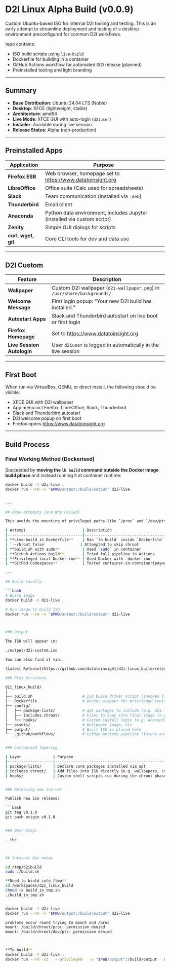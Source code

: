 # D2I Linux Alpha Build (v0.0.9)

Custom Ubuntu-based ISO for internal D2I tooling and testing. This is an early attempt to streamline deployment and testing of a desktop environment preconfigured for common D2I workflows.

repo contains:

- ISO build scripts using `live-build`
- Dockerfile for building in a container
- GitHub Actions workflow for automated ISO release (planned)
- Preinstalled tooling and light branding

---

## Summary

- **Base Distribution**: Ubuntu 24.04 LTS (Noble)
- **Desktop**: XFCE (lightweight, stable)
- **Architecture**: amd64
- **Live Mode**: XFCE GUI with auto-login (`d2iuser`)
- **Installer**: Available during live session
- **Release Status**: Alpha (non-production)

---

## Preinstalled Apps

| Application     | Purpose                                                                 |
|-----------------|--------------------------------------------------------------------------|
| **Firefox ESR** | Web browser, homepage set to https://www.datatoinsight.org              |
| **LibreOffice** | Office suite (Calc used for spreadsheets)                               |
| **Slack**       | Team communication (installed via `.deb`)                               |
| **Thunderbird** | Email client                                                            |
| **Anaconda**    | Python data environment, includes Jupyter (installed via custom script) |
| **Zenity**      | Simple GUI dialogs for scripts                                           |
| **curl, wget, git** | Core CLI tools for dev and data use                                 |

---

## D2I Custom

| Feature                     | Description                                                                 |
|-----------------------------|-----------------------------------------------------------------------------|
| **Wallpaper**              | Custom D2I wallpaper (`d2i-wallpaper.png`) in `/usr/share/backgrounds/`     |
| **Welcome Message**        | First login popup: “Your new D2I build has installed.”                      |
| **Autostart Apps**         | Slack and Thunderbird autostart on live boot or first login                 |
| **Firefox Homepage**       | Set to https://www.datatoinsight.org                                       |
| **Live Session Autologin** | User `d2iuser` is logged in automatically in the live session                |

---

## First Boot

When run via VirtualBox, QEMU, or direct install, the following should be visible:

- XFCE GUI with D2I wallpaper
- App menu incl Firefox, LibreOffice, Slack, Thunderbird
- Slack and Thunderbird autostart
- D2I welcome popup on first boot
- Firefox opens https://www.datatoinsight.org


---

## Build Process

### Final Working Method (Dockerised)

Succeeded by **moving the `lb build` command outside the Docker image build phase** and instead running it at container runtime:

```bash
docker build -t d2i-live .
docker run --rm -v "$PWD/output:/build/output" d2i-live


---

## PRev attempts (and Why Failed)

This avoids the mounting of privileged paths like `/proc` and `/dev/pts` inside the Dockerfile, which fails in unprivileged environments like GitHub Codespaces and GitPod.

| Attempt                         | Description                                 | Status | Problem                                                                 |
|---------------------------------|---------------------------------------------|--------|-------------------------------------------------------------------------|
| **Live-build in Dockerfile**    | Ran `lb build` inside `Dockerfile`          | ❌     | Failed to mount `/proc`, `/dev/pts` during `chroot` stage              |
| `--chroot false`               | Attempted to skip chroot                    | ❌     | Not respected by all live-build hooks, still attempted to mount        |
| **build.sh with sudo**          | Used `sudo` in container                    | ❌     | `sudo: command not found` (Docker build runs as root already)          |
| **GitHub Actions build**        | Tried full pipeline in Actions              | ❌     | Same mount errors, GitHub runners do not support `--privileged` builds |
| **Privileged local Docker run** | Used Docker with `docker run`              | ✅     | Worked, allowed mounts during runtime                                  |
| **GitPod Codespaces**           | Tested container-in-container(paywall)               | ❌     | Still hit `/proc` and `/dev/pts` restrictions due to nesting           |

---

## Build Locally

```bash
# Build image
docker build -t d2i-live .

# Run image to build ISO
docker run --rm -v "$PWD/output:/build/output" d2i-live



### Output

The ISO will appear in:

./output/d2i-custom.iso

You can also find it via:

[Latest Release](https://github.com/datatoinsight/d2i-linux_build/releases/latest)

### Proj Structure

d2i_linux_build/
│
├── build.sh                      # ISO build driver script (invokes live-build)
├── Dockerfile                    # Docker wrapper for privileged runtime
├── config/
│   ├── package-lists/            # apt packages to include (e.g. d2i.list.chroot)
│   ├── includes.chroot/          # Files to copy into final image (e.g. wallpaper)
│   └── hooks/                    # Custom install logic (e.g. Anaconda installer)
├── assets/                       # Wallpaper image, etc
├── output/                       # Built ISO is placed here
└── .github/workflows/            # GitHub Actions pipeline (future automation)


### Customised layering

| Layer              | Purpose                                                 |
|--------------------|---------------------------------------------------------|
| package-lists/     | Declare core packages installed via apt           |
| includes.chroot/   | Add files into ISO directly (e.g. wallpapers, configs) |
| hooks/             | Custom shell scripts run during the chroot phase   |


### Releasing new iso ver

Publish new iso release:

```bash
git tag v0.1.0
git push origin v0.1.0


### Next Steps

- tbc



## Internal Dev notes

cd /tmp/d2ibuild
sudo ./build.sh

**Need to biuld into /tmp**
cd /workspaces/d2i_linux_build
chmod +x build_in_tmp.sh
./build_in_tmp.sh


docker build -t d2i-live .
docker run --rm -v "$PWD/output:/build/output" d2i-live

problems occur round trying to mount and /proc
mount: /build/chroot/proc: permission denied
mount: /build/chroot/dev/pts: permission denied



**To build**
docker build -t d2i-live .
docker run --rm -it   --privileged   -v "$PWD/output":/build/output   d2i-live   bash -c "./build.sh && lb build && mv live-image-amd64.hybrid.iso output/d2i-custom.iso"
